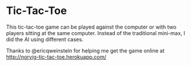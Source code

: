 Tic-Tac-Toe
===========
This tic-tac-toe game can be played against the computer or with two players sitting at the same computer.
Instead of the traditional mini-max, I did the AI using different cases.

Thanks to @ericqweinstein for helping me get the game online at http://norvig-tic-tac-toe.herokuapp.com/

